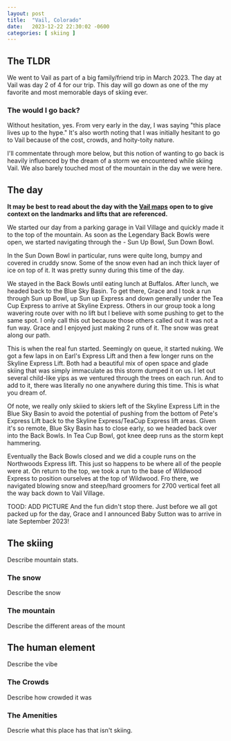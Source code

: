 ```yaml
---
layout: post
title:  "Vail, Colorado"
date:   2023-12-22 22:30:02 -0600
categories: [ skiing ]
---
```


## The TLDR
We went to Vail as part of a big family/friend
trip in March 2023. The day at Vail was day 
2 of 4 for our trip. This day will go down
as one of the my favorite and most memorable 
days of skiing ever. 

### The would I go back?
Without hesitation, yes. From very early in the 
day, I was saying "this place lives up to the hype."
It's also worth noting that I was initially 
hesitant to go to Vail because of the cost, crowds,
and hoity-toity nature. 

I'll commentate through more below, but this notion of 
wanting to go back is heavily influenced by the 
dream of a storm we encountered while skiing Vail. We also
barely touched most of the mountain in the day we were here.

## The day
__It may be best to read about the day with the [Vail maps]__
__open to to give context on the landmarks and lifts that__
__are referenced.__

We started our day from a parking garage in Vail Village
and quickly made it to the top of the mountain. As soon
as the Legendary Back Bowls were open, we started navigating
through the - Sun Up Bowl, Sun Down Bowl.

In the Sun Down Bowl in particular, runs were quite long,
bumpy and covered in cruddy snow. Some of the snow even had
an inch thick layer of ice on top of it. It was pretty sunny
during this time of the day. 

We stayed in the Back Bowls until eating lunch at Buffalos. 
After lunch, we headed back to the Blue Sky Basin. To get there,
Grace and I took a run through Sun up Bowl, up Sun up Express and
down generally under the Tea Cup Express to arrive at Skyline Express.
Others in our group took a long wavering route over with no lift but 
I believe with some pushing to get to the same spot. I only call this
out because those others called out it was not a fun way. Grace and
I enjoyed just making 2 runs of it. The snow was great along our 
path. 

This is when the real fun started. Seemingly on queue, it started 
nuking. We got a few laps in on Earl's Express Lift and then
a few longer runs on the Skyline Express Lift. Both had a beautiful
mix of open space and glade skiing that was simply immaculate
as this storm dumped it on us. I let out several child-like
yips as we ventured through the trees on each run. And to add to it,
there was literally no one anywhere during this time. This is 
what you dream of.

Of note, we really only skiied to skiers left of the Skyline Express 
Lift in the Blue Sky Basin to avoid the potential of pushing from
the bottom of Pete's Express Lift back to the Skyline Express/TeaCup 
Express lift areas. Given it's so remote, Blue Sky Basin has to close early, so we 
headed back over into the Back Bowls. In Tea Cup Bowl, got knee deep
runs as the storm kept hammering. 

Eventually the Back Bowls closed 
and we did a couple runs on the Northwoods Express lift. This just
so happens to be where all of the people were at. On return to the top,
we took a run to the base of Wildwood Express to position ourselves
at the top of Wildwood. Fro there, we
navigated blowing snow and steep/hard groomers for 2700 vertical feet
all the way back down to Vail Village. 

TOOD: ADD PICTURE
And the fun didn't stop there. Just before we all got packed up 
for the day, Grace and I announced Baby Sutton was to arrive in
late September 2023!

## The skiing
Describe mountain stats.
### The snow
Describe the snow

### The mountain
Describe the different areas of the mount

## The human element
Describe the vibe
 
### The Crowds
Describe how crowded it was

### The Amenities
Descrie what this place has that isn't skiing.

[Vail maps]:https://www.vail.com/the-mountain/about-the-mountain/trail-map.aspx